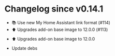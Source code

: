 # Changelog since v0.14.1
- 📚 Use new My Home Assistant link format (#114) 
- ⬆️ Upgrades add-on base image to 12.0.0 (#113)

* ⬆️ Upgrades add-on base image to 12.0.0

* Update debs 
